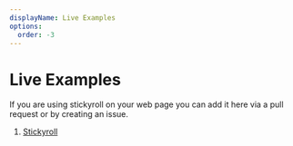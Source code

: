 ```yaml
---
displayName: Live Examples
options:
  order: -3
---
```


# Live Examples

If you are using stickyroll on your web page you can add it here via a pull request or by creating an issue.

1. [Stickyroll](https://stickyroll.netlify.com/)
